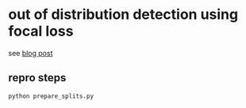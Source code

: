 # out of distribution detection using focal loss

see [blog post]()

## repro steps

```
python prepare_splits.py
```

